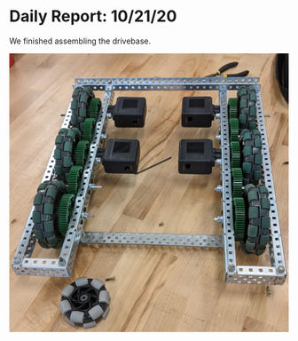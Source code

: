 # Daily Report: 10/21/20

We finished assembling the drivebase.

![Chasis Progress](Pictures/10.22.20_Progress.jpg)
